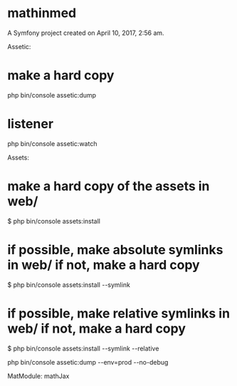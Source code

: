 mathinmed
=========

A Symfony project created on April 10, 2017, 2:56 am.

Assetic:
# make a hard copy 
php bin/console assetic:dump

# listener 
php bin/console assetic:watch


Assets:
# make a hard copy of the assets in web/
$ php bin/console assets:install

# if possible, make absolute symlinks in web/ if not, make a hard copy
$ php bin/console assets:install --symlink

# if possible, make relative symlinks in web/ if not, make a hard copy
$ php bin/console assets:install --symlink --relative

php bin/console assetic:dump --env=prod --no-debug

MatModule:
mathJax



